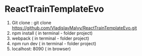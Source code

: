 # ReactTrainTemplateEvo

1. Git clone : git clone https://github.com/VladislavMalyy/ReactTrainTemplateEvo.git
2. npm install ( in terminal - folder project)
3. webpack ( in terminal - folder project)
4. npm run dev ( in terminal - folder project)
5. localhost: 8090  ( in browser)
